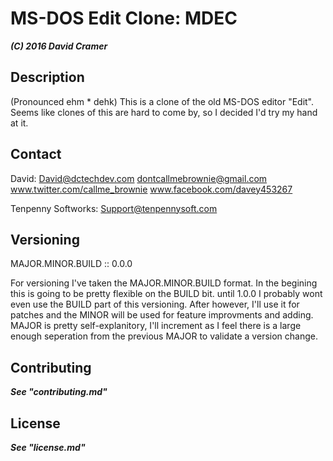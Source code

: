 # MS-DOS Edit Clone: MDEC
***(C) 2016 David Cramer***


## Description

(Pronounced ehm * dehk)
This is a clone of the old MS-DOS editor "Edit".
Seems like clones of this are hard to come by, so I decided I'd try my hand at it.

## Contact

David:
David@dctechdev.com
dontcallmebrownie@gmail.com
www.twitter.com/callme_brownie
www.facebook.com/davey453267

Tenpenny Softworks:
Support@tenpennysoft.com


## Versioning

MAJOR.MINOR.BUILD :: 0.0.0

For versioning I've taken the MAJOR.MINOR.BUILD format. In the begining this is going to be pretty flexible on the BUILD bit. until 1.0.0 I probably wont even use the BUILD part of this versioning. After however, I'll use it for patches and the MINOR will be used for feature improvments and adding. MAJOR is pretty self-explanitory, I'll increment as I feel there is a large enough seperation from the previous MAJOR to validate a version change.

## Contributing

***See "contributing.md"***

## License

***See "license.md"***



